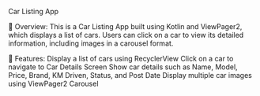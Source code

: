 Car Listing App

📌 Overview:
This is a Car Listing App built using Kotlin and ViewPager2, which displays a list of cars. Users can click on a car to view its detailed information, including images in a carousel format.

📲 Features:
Display a list of cars using RecyclerView
Click on a car to navigate to Car Details Screen
Show car details such as Name, Model, Price, Brand, KM Driven, Status, and Post Date
Display multiple car images using ViewPager2 Carousel
